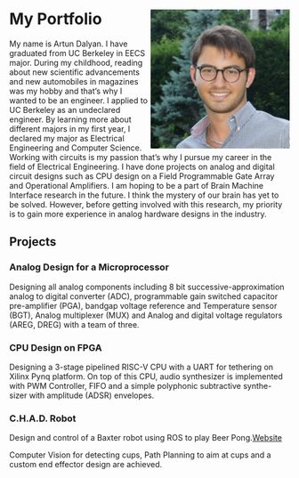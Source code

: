 

# My Portfolio                                                        <img align = "right" src= "Bio-Photo.jpeg" width = "250" height= "250">

My name is Artun Dalyan. I have graduated from UC Berkeley in EECS major. During my childhood, reading about new scientific advancements and new automobiles in magazines was my hobby and that’s why I wanted to be an engineer. I applied to UC Berkeley as an undeclared engineer. By learning more about different majors in my first year, I declared my major as Electrical Engineering and Computer Science. Working with circuits is my passion that’s why I pursue my career in the field of Electrical Engineering. I have done projects on analog and digital circuit designs such as CPU design on a Field Programmable Gate Array and Operational Amplifiers. I am hoping to be a part of Brain Machine Interface research in the future. I think the mystery of our brain has yet to be solved. However, before getting involved with this research, my priority is to gain more experience in analog hardware designs in the industry.




## Projects

### Analog Design for a Microprocessor
Designing all analog components including 8 bit successive-approximation analog to digital converter (ADC), programmable gain switched capacitor pre-amplifier (PGA), bandgap voltage reference and Temperature sensor (BGT), Analog multiplexer (MUX) and Analog and digital voltage regulators (AREG, DREG) with a team of three.

### CPU Design on FPGA
Designing a 3-stage pipelined RISC-V CPU with a UART for tethering on Xilinx Pynq platform. On top of this CPU, audio synthesizer is implemented with PWM Controller, FIFO and a simple polyphonic subtractive synthe- sizer with amplitude (ADSR) envelopes.

### C.H.A.D. Robot
Design and control of a Baxter robot using ROS to play Beer Pong.[Website](https://chad-bot.github.io/Beer-Pong)

Computer Vision for detecting cups, Path Planning to aim at cups and a custom end effector design are achieved.



